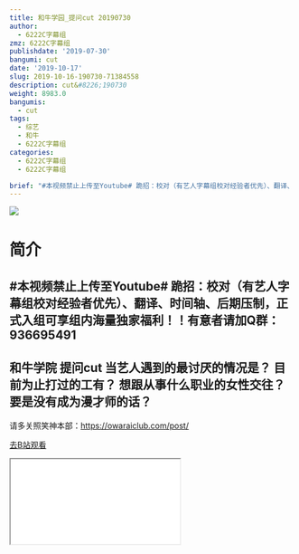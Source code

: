 ```yaml
---
title: 和牛学园_提问cut 20190730
author:
  - 6222C字幕组
zmz: 6222C字幕组
publishdate: '2019-07-30'
bangumi: cut
date: '2019-10-17'
slug: 2019-10-16-190730-71384558
description: cut&#8226;190730
weight: 8983.0
bangumis:
  - cut
tags:
  - 综艺
  - 和牛
  - 6222C字幕组
categories:
  - 6222C字幕组
  - 6222C字幕组

brief: "#本视频禁止上传至Youtube# 跪招：校对（有艺人字幕组校对经验者优先）、翻译、时间轴、后期压制，正式入组可享组内海量独家福利！！有意者请加Q群：936695491 ---------------------- 和牛学院 提问cut 当艺人遇到的最讨厌的情况是？ 目前为止打过的工有？ 想跟从事什么职业的女性交往？ 要是没有成为漫才师的话？ ----------------------- 请多关照笑神本部：https://owaraiclub.com/post/"
---
```

![](https://raw.githubusercontent.com/tcgriffith/owaraisite/master/static/tmpimg/dde543b949783ad6374ec5a42f8888c0a2136d4a.jpg.480.jpg)
# 简介  
#本视频禁止上传至Youtube#
跪招：校对（有艺人字幕组校对经验者优先）、翻译、时间轴、后期压制，正式入组可享组内海量独家福利！！有意者请加Q群：936695491
----------------------
和牛学院 提问cut
当艺人遇到的最讨厌的情况是？
目前为止打过的工有？
想跟从事什么职业的女性交往？
要是没有成为漫才师的话？
-----------------------
请多关照笑神本部：https://owaraiclub.com/post/  

[去B站观看](https://www.bilibili.com/video/av71384558/)
<div class ="resp-container"><iframe class="testiframe" src="//player.bilibili.com/player.html?aid=71384558"", scrolling="no", allowfullscreen="true" > </iframe></div> 
